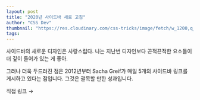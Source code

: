 ```yaml
---
layout: post
title: "2020년 사이드바 새로 고침"
author: "CSS Dev"
thumbnail: "https://res.cloudinary.com/css-tricks/image/fetch/w_1200,q_auto,f_auto/https://css-tricks.com/wp-content/uploads/2020/07/sidebar-io.png"
tags: 
---
```



사이드바의 새로운 디자인은 사랑스럽다. 나는 지난번 디자인보다 끈적끈적한 요소들이 더 깊이 들어가 있는 게 좋아.

그러나 더욱 두드러진 점은 2012년부터 Sacha Greif가 매일 5개의 사이드바 링크를 게시하고 있다는 점입니다. 그것은 괄목할 만한 성과입니다.

직접 링크 →